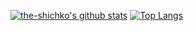 [![the-shichko's github stats](https://github-readme-stats.vercel.app/api?username=the-shichko&theme=gotham&count_private=true&hide=contribs,issues&show_icons=true)]()
[![Top Langs](https://github-readme-stats.vercel.app/api/top-langs/?username=the-shichko&theme=gotham&layout=compact)](https://github.com/anuraghazra/github-readme-stats)
